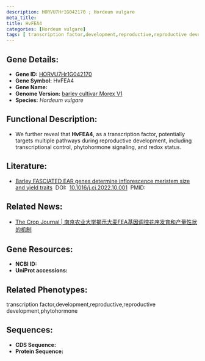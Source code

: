 ```yaml
---
description: HORVU7Hr1G042170 ; Hordeum vulgare
meta_title:
title: HvFEA4
categories: [Hordeum vulgare]
tags: [ transcription factor,development,reproductive,reproductive development,phytohormone ]
---
```


## Gene Details:
- **Gene ID:**	[HORVU7Hr1G042170]()
- **Gene Symbol:** HvFEA4
- **Gene Name:** 
- **Genome Version:** [barley cultivar Morex V1]()
- **Species:** *Hordeum vulgare*

## Functional Description:
   - We further reveal that **HvFEA4**, as a transcription factor, potentially targets multiple pathways during reproductive development, including transcriptional control, phytohormone signaling, and redox status.

## Literature:
   - [Barley FASCIATED EAR genes determine inflorescence meristem size and yield traits]( https://www.sciencedirect.com/science/article/pii/S2214514122002306)&nbsp;&nbsp;DOI:&nbsp;&nbsp;[10.1016/j.cj.2022.10.001](https://www.sciencedirect.com/science/article/pii/S2214514122002306)&nbsp;&nbsp;PMID:&nbsp;&nbsp;[](https://pubmed.ncbi.nlm.nih.gov//)

## Related News:
   - [The Crop Journal | 南京农业大学揭示大麦FEA基因调控花序发育和产量性状的机制](https://mp.weixin.qq.com/s?__biz=Mzg3MDEwNDEyMg==&mid=2247540971&idx=6&sn=fa30b13964ca20f92cac22989dd962e8&chksm=ce908dbef9e704a810e6427c641f49721726e45231d66367f4c92b018ec296467ad6682c12c1&scene=27#wechat_redirect)

## Gene Resources:
- **NCBI ID:** [](https://www.ncbi.nlm.nih.gov/gene/?term=)
- **UniProt accessions:** [](https://www.uniprot.org/uniprotkb//entry)

## Related Phenotypes:
transcription factor,development,reproductive,reproductive development,phytohormone

## Sequences:
- **CDS Sequence:**
- **Protein Sequence:**
